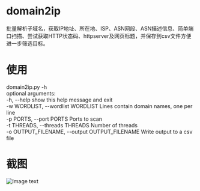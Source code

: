 # domain2ip
批量解析子域名，获取IP地址、所在地、ISP、ASN网段、ASN描述信息、简单端口扫描、尝试获取HTTP状态码、httpserver及网页标题，并保存到csv文件方便进一步筛选目标。  
# 使用
domain2ip.py -h  
optional arguments:  
-h, --help                            show this help message and exit  
-w WORDLIST, --wordlist WORDLIST      Lines contain domain names, one per line  
-p PORTS, --port PORTS                Ports to scan  
-t THREADS, --threads THREADS         Number of threads  
-o OUTPUT_FILENAME, --output OUTPUT_FILENAME Write output to a csv file  

# 截图
 ![Image text](https://github.com/telllpu/domain2ip/blob/master/Capture.PNG)
